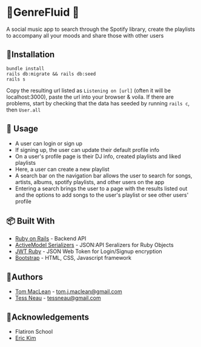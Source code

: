 # 🎸GenreFluid 🎸

A social music app to search through the Spotify library, create the playlists to accompany all your moods and share those with other users 

## 🧩Installation

```
bundle install
rails db:migrate && rails db:seed
rails s
```
Copy the resulting url listed as `Listening on [url]` (often it will be localhost:3000), paste the url into your browser & voila.
If there are problems, start by checking that the data has seeded by running `rails c`, then `User.all` 
      
      
## 🏹 Usage

* A user can login or sign up
* If signing up, the user can update their default profile info
* On a user's profile page is their DJ info, created playlists and liked playlists
* Here, a user can create a new playlist
* A search bar on the navigation bar allows the user to search for songs, artists, albums, spotify playlists, and other users on the app
* Entering a search brings the user to a page with the results listed out and the options to add songs to the user's playlist or see other users' profile
      
## 📦 Built With

* [Ruby on Rails](https://github.com/rails/rails) - Backend API
* [ActiveModel Serializers](https://github.com/rails-api/active_model_serializers) - JSON:API Seralizers for Ruby Objects
* [JWT Ruby](https://github.com/jwt/ruby-jwt) - JSON Web Token for Login/Signup encryption
* [Bootstrap](https://github.com/twbs/bootstrap) - HTML, CSS, Javascript framework

## 🦴Authors

* [Tom MacLean](https://github.com/tommaclean) - tom.j.maclean@gmail.com
* [Tess Neau](https://github.com/tessneau) - tessneau@gmail.com


## 🙏Acknowledgements

* Flatiron School
* [Eric Kim](https://github.com/HyeokJungKim) 
